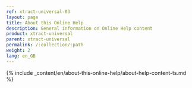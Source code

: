 ```yaml
---
ref: xtract-universal-03
layout: page
title: About this Online Help
description: General information on Online Help content
product: xtract-universal
parent: xtract-universal
permalink: /:collection/:path
weight: 2
lang: en_GB
---
```


{% include _content/en/about-this-online-help/about-help-content-ts.md %} 


